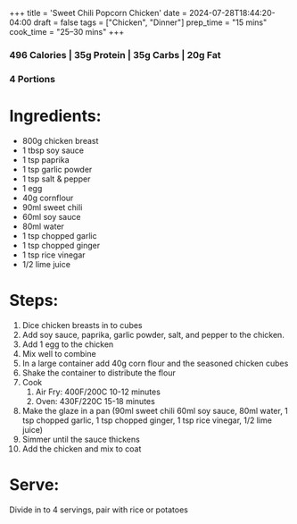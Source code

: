 +++
title = 'Sweet Chili Popcorn Chicken'
date = 2024-07-28T18:44:20-04:00
draft = false
tags = ["Chicken", "Dinner"]
prep_time = "15 mins"
cook_time = "25–30 mins"
+++

### 496 Calories | 35g Protein | 35g Carbs | 20g Fat
### 4 Portions

# Ingredients:
- 800g chicken breast
- 1 tbsp soy sauce
- 1 tsp paprika
- 1 tsp garlic powder
- 1 tsp salt & pepper
- 1 egg
- 40g cornflour
- 90ml sweet chili
- 60ml soy sauce
- 80ml water
- 1 tsp chopped garlic
- 1 tsp chopped ginger
- 1 tsp rice vinegar
- 1/2 lime juice

# Steps:
1. Dice chicken breasts in to cubes
2. Add soy sauce, paprika, garlic powder, salt, and pepper to the chicken. 
3. Add 1 egg to the chicken
4. Mix well to combine
5. In a large container add 40g corn flour and the seasoned chicken cubes
6. Shake the container to distribute the flour
7. Cook
    1. Air Fry: 400F/200C 10-12 minutes
    2. Oven: 430F/220C 15-18 minutes
8. Make the glaze in a pan (90ml sweet chili 60ml soy sauce, 80ml water, 1 tsp chopped garlic, 1 tsp chopped ginger, 1 tsp rice vinegar, 1/2 lime juice)
9. Simmer until the sauce thickens
10. Add the chicken and mix to coat

# Serve:
Divide in to 4 servings, pair with rice or potatoes
